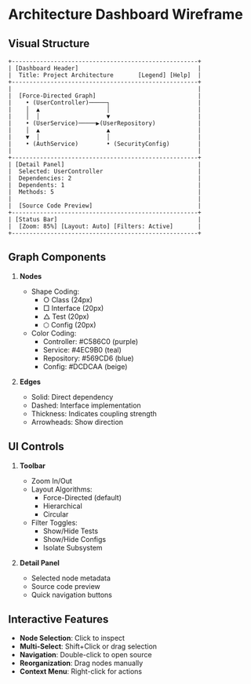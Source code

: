 # Architecture Dashboard Wireframe

## Visual Structure
```plaintext
+-----------------------------------------------------+
| [Dashboard Header]                                  |
|  Title: Project Architecture       [Legend] [Help]  |
+-----------------------------------------------------+
|                                                     |
|  [Force-Directed Graph]                             |
|    • (UserController)─────┐                         |
|    │  ▲                   │                         |
|    │  │                   ▼                         |
|    • (UserService)─────▶(UserRepository)            |
|    │  ▲                   ▲                         |
|    ▼  │                   │                         |
|    • (AuthService)        • (SecurityConfig)        |
|                                                     |
+-----------------------------------------------------+
| [Detail Panel]                                      |
|  Selected: UserController                           |
|  Dependencies: 2                                    |
|  Dependents: 1                                      |
|  Methods: 5                                         |
|                                                     |
|  [Source Code Preview]                              |
+-----------------------------------------------------+
| [Status Bar]                                        |
|  [Zoom: 85%] [Layout: Auto] [Filters: Active]       |
+-----------------------------------------------------+
```

## Graph Components
1. **Nodes**
   - Shape Coding:
     - ○ Class (24px)
     - □ Interface (20px)
     - △ Test (20px)
     - ⬡ Config (20px)
   - Color Coding:
     - Controller: #C586C0 (purple)
     - Service: #4EC9B0 (teal)
     - Repository: #569CD6 (blue)
     - Config: #DCDCAA (beige)

2. **Edges**
   - Solid: Direct dependency
   - Dashed: Interface implementation
   - Thickness: Indicates coupling strength
   - Arrowheads: Show direction

## UI Controls
1. **Toolbar**
   - Zoom In/Out
   - Layout Algorithms:
     - Force-Directed (default)
     - Hierarchical
     - Circular
   - Filter Toggles:
     - Show/Hide Tests
     - Show/Hide Configs
     - Isolate Subsystem

2. **Detail Panel**
   - Selected node metadata
   - Source code preview
   - Quick navigation buttons

## Interactive Features
- **Node Selection**: Click to inspect
- **Multi-Select**: Shift+Click or drag selection
- **Navigation**: Double-click to open source
- **Reorganization**: Drag nodes manually
- **Context Menu**: Right-click for actions